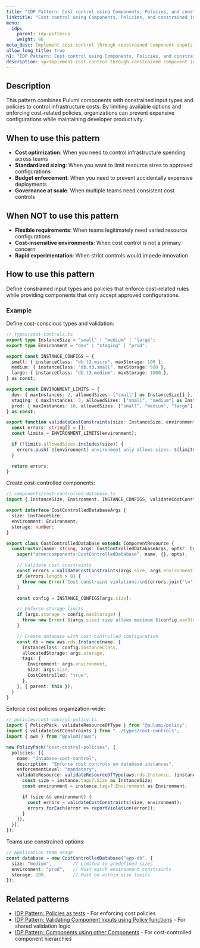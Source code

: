 ```yaml
---
title: "IDP Pattern: Cost control using Components, Policies, and constrained inputs"
linktitle: "Cost control using Components, Policies, and constrained inputs"
menu:
  idp:
    parent: idp-patterns
    weight: 90
meta_desc: Implement cost control through constrained component inputs, policies, and predefined options
allow_long_title: true
h1: "IDP Pattern: Cost control using Components, Policies, and constrained inputs"
description: <p>Implement cost control through constrained component inputs, policies, and predefined options.</p>
---
```


## Description

This pattern combines Pulumi components with constrained input types and policies to control infrastructure costs. By limiting available options and enforcing cost-related policies, organizations can prevent expensive configurations while maintaining developer productivity.

## When to use this pattern

- **Cost optimization**: When you need to control infrastructure spending across teams
- **Standardized sizing**: When you want to limit resource sizes to approved configurations
- **Budget enforcement**: When you need to prevent accidentally expensive deployments
- **Governance at scale**: When multiple teams need consistent cost controls

## When NOT to use this pattern

- **Flexible requirements**: When teams legitimately need varied resource configurations
- **Cost-insensitive environments**: When cost control is not a primary concern
- **Rapid experimentation**: When strict controls would impede innovation

## How to use this pattern

Define constrained input types and policies that enforce cost-related rules while providing components that only accept approved configurations.

### Example

Define cost-conscious types and validation:

```typescript
// types/cost-controls.ts
export type InstanceSize = "small" | "medium" | "large";
export type Environment = "dev" | "staging" | "prod";

export const INSTANCE_CONFIGS = {
  small: { instanceClass: "db.t3.micro", maxStorage: 100 },
  medium: { instanceClass: "db.t3.small", maxStorage: 500 },
  large: { instanceClass: "db.t3.medium", maxStorage: 1000 },
} as const;

export const ENVIRONMENT_LIMITS = {
  dev: { maxInstances: 2, allowedSizes: ["small"] as InstanceSize[] },
  staging: { maxInstances: 3, allowedSizes: ["small", "medium"] as InstanceSize[] },
  prod: { maxInstances: 10, allowedSizes: ["small", "medium", "large"] as InstanceSize[] },
} as const;

export function validateCostConstraints(size: InstanceSize, environment: Environment): string[] {
  const errors: string[] = [];
  const limits = ENVIRONMENT_LIMITS[environment];

  if (!limits.allowedSizes.includes(size)) {
    errors.push(`${environment} environment only allows sizes: ${limits.allowedSizes.join(", ")}`);
  }

  return errors;
}
```

Create cost-controlled components:

```typescript
// components/cost-controlled-database.ts
import { InstanceSize, Environment, INSTANCE_CONFIGS, validateCostConstraints } from "../types/cost-controls";

export interface CostControlledDatabaseArgs {
  size: InstanceSize;
  environment: Environment;
  storage: number;
}

export class CostControlledDatabase extends ComponentResource {
  constructor(name: string, args: CostControlledDatabaseArgs, opts?: ComponentResourceOptions) {
    super("acme:components:CostControlledDatabase", name, {}, opts);

    // Validate cost constraints
    const errors = validateCostConstraints(args.size, args.environment);
    if (errors.length > 0) {
      throw new Error(`Cost constraint violations:\n${errors.join('\n')}`);
    }

    const config = INSTANCE_CONFIGS[args.size];

    // Enforce storage limits
    if (args.storage > config.maxStorage) {
      throw new Error(`${args.size} size allows maximum ${config.maxStorage} GB storage`);
    }

    // Create database with cost-controlled configuration
    const db = new aws.rds.Instance(name, {
      instanceClass: config.instanceClass,
      allocatedStorage: args.storage,
      tags: {
        Environment: args.environment,
        Size: args.size,
        CostControlled: "true",
      },
    }, { parent: this });
  }
}
```

Enforce cost policies organization-wide:

```typescript
// policies/cost-control-policy.ts
import { PolicyPack, validateResourceOfType } from "@pulumi/policy";
import { validateCostConstraints } from "../types/cost-controls";
import { aws } from "@pulumi/aws";

new PolicyPack("cost-control-policies", {
  policies: [{
    name: "database-cost-control",
    description: "Enforce cost controls on database instances",
    enforcementLevel: "mandatory",
    validateResource: validateResourceOfType(aws.rds.Instance, (instance, args, reportViolation) => {
      const size = instance.tags?.Size as InstanceSize;
      const environment = instance.tags?.Environment as Environment;

      if (size && environment) {
        const errors = validateCostConstraints(size, environment);
        errors.forEach(error => reportViolation(error));
      }
    }),
  }],
});
```

Teams use constrained options:

```typescript
// Application team usage
const database = new CostControlledDatabase("app-db", {
  size: "medium",        // Limited to predefined sizes
  environment: "prod",   // Must match environment constraints
  storage: 200,          // Must be within size limits
});
```

## Related patterns

- [IDP Pattern: Policies as tests](/docs/idp/best-practices/patterns/policies-as-tests) - For enforcing cost policies
- [IDP Pattern: Validating Component Inputs using Policy functions](/docs/idp/best-practices/patterns/validating-component-inputs-using-policy-functions) - For shared validation logic
- [IDP Pattern: Components using other Components](/docs/idp/best-practices/patterns/components-using-other-components) - For cost-controlled component hierarchies
